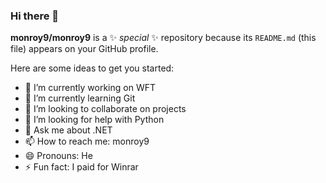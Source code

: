 ### Hi there 👋


**monroy9/monroy9** is a ✨ _special_ ✨ repository because its `README.md` (this file) appears on your GitHub profile.

Here are some ideas to get you started:

- 🔭 I’m currently working on WFT
- 🌱 I’m currently learning Git
- 👯 I’m looking to collaborate on projects
- 🤔 I’m looking for help with Python
- 💬 Ask me about .NET
- 📫 How to reach me: monroy9
- 😄 Pronouns: He
- ⚡ Fun fact: I paid for Winrar

